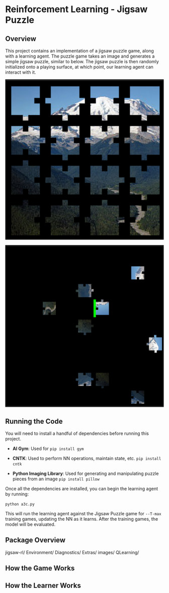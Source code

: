 # Reinforcement Learning - Jigsaw Puzzle 

## Overview 

This project contains an implementation of a jigsaw puzzle game, along with a learning agent. 
The puzzle game takes an image and generates a simple jigsaw puzzle, similar to below. The jigsaw puzzle is then randomly initialized onto a playing surface, at which point, our learning agent can interact with it. 

![Puzzle Sliced](./images/docs/puzzle_sliced.png)

![Puzzle Initialized](./images/docs/puzzle_shuffled.png)

## Running the Code 

You will need to install a handful of dependencies before running this project. 

* __AI Gym__: Used for 
	`pip install gym`

* __CNTK__: Used to perform NN operations, maintain state, etc. 
	`pip install cntk`

* __Python Imaging Library__: Used for generating and manipulating puzzle pieces from an image 
	`pip install pillow `


Once all the dependencies are installed, you can begin the learning agent by running: 

`python a3c.py` 

This will run the learning agent against the Jigsaw Puzzle game for `--T-max` training games, updating the NN as it learns. After the training games, the model will be evaluated. 

## Package Overview 

jigsaw-rl/ 
	Environment/
	Diagnostics/
	Extras/
	images/
	QLearning/

## How the Game Works 


## How the Learner Works 
